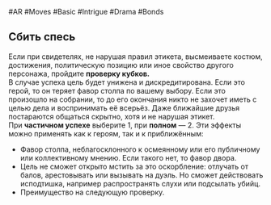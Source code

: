 #AR  #Moves #Basic #Intrigue #Drama #Bonds  

## Сбить спесь  
Если при свидетелях, не нарушая правил этикета, высмеиваете костюм, достижения, политическую позицию или иное свойство другого персонажа, пройдите **проверку кубков.**  
В случае успеха цель будет унижена и дискредитирована. Если это герой, то он теряет фавор  столпа по вашему выбору. Если это произошло  на собрании, то до его окончания никто не захочет иметь с целью дела и воспринимать  её всерьёз. Даже ближайшие друзья постараются  общаться скрытно, хотя и не нарушая этикет.  
При **частичном успехе** выберите 1, при **полном** — 2. Эти эффекты можно применять  как к героям, так и к приближённым:  
-  Фавор столпа, неблагосклонного к осмеянному  или его публичному или коллективному мнению. Если такого нет, то фавор двора.  
-  Цель не сможет открыто мстить за это оскорбление: отлучать от балов, арестовывать  или вызывать на дуэль. Но сможет действовать  исподтишка, например распространять слухи  или подсылать убийц.  
-  Преимущество на следующую проверку.